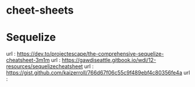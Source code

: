 # cheet-sheets

# Sequelize
 url : https://dev.to/projectescape/the-comprehensive-sequelize-cheatsheet-3m1m
 url : https://gawdiseattle.gitbook.io/wdi/12-resources/sequelizecheatsheet
 url : https://gist.github.com/kaizerroll/766d67f06c55c9f489ebf4c80356fe4a
 url : 
